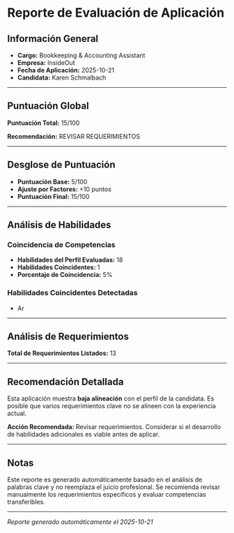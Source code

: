 # Reporte de Evaluación de Aplicación

## Información General

- **Cargo:** Bookkeeping & Accounting Assistant
- **Empresa:** InsideOut
- **Fecha de Aplicación:** 2025-10-21
- **Candidata:** Karen Schmalbach

---

## Puntuación Global

**Puntuación Total:** 15/100

**Recomendación:** REVISAR REQUERIMIENTOS

---

## Desglose de Puntuación

- **Puntuación Base:** 5/100
- **Ajuste por Factores:** +10 puntos
- **Puntuación Final:** 15/100

---

## Análisis de Habilidades

### Coincidencia de Competencias

- **Habilidades del Perfil Evaluadas:** 18
- **Habilidades Coincidentes:** 1
- **Porcentaje de Coincidencia:** 5%

### Habilidades Coincidentes Detectadas

- Ar

---

## Análisis de Requerimientos

**Total de Requerimientos Listados:** 13

---

## Recomendación Detallada


Esta aplicación muestra **baja alineación** con el perfil de la candidata.
Es posible que varios requerimientos clave no se alineen con la experiencia actual.

**Acción Recomendada:** Revisar requerimientos. Considerar si el desarrollo de habilidades 
adicionales es viable antes de aplicar.

---

## Notas

Este reporte es generado automáticamente basado en el análisis de palabras clave 
y no reemplaza el juicio profesional. Se recomienda revisar manualmente los 
requerimientos específicos y evaluar competencias transferibles.

---

*Reporte generado automáticamente el 2025-10-21*

